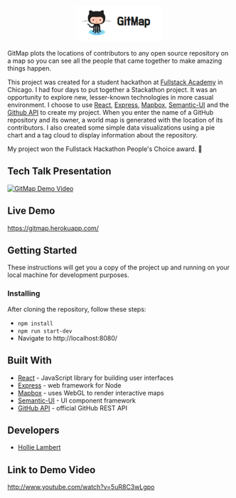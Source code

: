 <p align="center">
  <img src="./client/components/assets/logo.png" alt="GitMap logo"/>
</p>

GitMap plots the locations of contributors to any open source repository on a map so you can see all the people that came together to make amazing things happen.

This project was created for a student hackathon at [Fullstack Academy](https://www.fullstackacademy.com/) in Chicago. I had four days to put together a Stackathon project. It was an opportunity to explore new, lesser-known technologies in more casual environment. I choose to use [React](https://github.com/facebook/react), [Express](https://github.com/expressjs/express), [Mapbox](https://github.com/alex3165/react-mapbox-gl), [Semantic-UI](https://github.com/Semantic-Org/Semantic-UI-React) and the [Github API](https://developer.github.com/v3/) to create my project. When you enter the name of a GitHub repository and its owner, a world map is generated with the location of its contributors. I also created some simple data visualizations using a pie chart and a tag cloud to display information about the repository.

My project won the Fullstack Hackathon People's Choice award. 🎉

## Tech Talk Presentation

[![GitMap Demo Video](http://img.youtube.com/vi/5uR8C3wLgpo/0.jpg)](http://www.youtube.com/watch?v=5uR8C3wLgpo 'GitMap Demo')

## Live Demo

https://gitmap.herokuapp.com/

## Getting Started

These instructions will get you a copy of the project up and running on your local machine for development purposes.

### Installing

After cloning the repository, follow these steps:

* `npm install`
* `npm run start-dev`
* Navigate to http://localhost:8080/

## Built With

* [React](https://github.com/facebook/react) - JavaScript library for building user interfaces
* [Express](https://github.com/expressjs/express) - web framework for Node
* [Mapbox](https://github.com/alex3165/react-mapbox-gl) - uses WebGL to render interactive maps
* [Semantic-UI](https://github.com/Semantic-Org/Semantic-UI-React) - UI component framework
* [GitHub API](https://developer.github.com/v3/) - official GitHub REST API

## Developers

* [Hollie Lambert](https://github.com/hollielu)

## Link to Demo Video

http://www.youtube.com/watch?v=5uR8C3wLgpo
